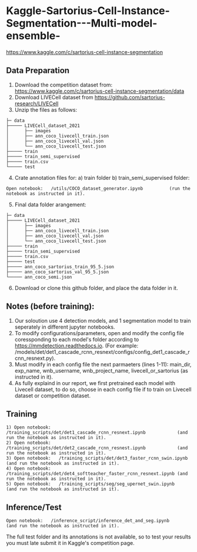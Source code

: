# Kaggle-Sartorius-Cell-Instance-Segmentation---Multi-model-ensemble-

https://www.kaggle.com/c/sartorius-cell-instance-segmentation


## Data Preparation
1) Download the competition dataset from: https://www.kaggle.com/c/sartorius-cell-instance-segmentation/data
2) Download LIVECell dataset from https://github.com/sartorius-research/LIVECell 
3) Unzip the files as follows:
```
├─ data
├───── LIVECell_dataset_2021
│      ├── images
│      ├── ann_coco_livecell_train.json
│      ├── ann_coco_livecell_val.json
│      └── ann_coco_livecell_test.json
├───── train
├───── train_semi_supervised
├───── train.csv
└───── test
```
4) Crate annotation files for: a) train folder  b) train_semi_supervised folder:
```
Open notebook:   /utils/COCO_dataset_generator.ipynb          (run the notebook as instructed in it).
```

5) Final data folder arangement:
```
├─ data
├───── LIVECell_dataset_2021
│      ├── images
│      ├── ann_coco_livecell_train.json
│      ├── ann_coco_livecell_val.json
│      └── ann_coco_livecell_test.json
├───── train
├───── train_semi_supervised
├───── train.csv
├───── test
├───── ann_coco_sartorius_train_95_5.json
├───── ann_coco_sartorius_val_95_5.json
└───── ann_coco_semi.json
```
6) Download or clone this github folder, and place the data folder in it.

## Notes (before training): 
1) Our soloution use 4 detection models, and 1 segmentation model to train seperately in different jupyter notebooks.
2) To modify configurations/parameters, open and modify the config file coressponding to each model's folder according to https://mmdetection.readthedocs.io.
         (For example: /models/det/det1_cascade_rcnn_resnext/configs/config_det1_cascade_rcnn_resnext.py).
3) Must modify in each config file the next parmaeters (lines 1-11): main_dir, exp_name, wnb_username, wnb_project_name, livecell_or_sartorius (as instructed in it).
4) As fully explaind in our report, we first pretrained each model with Livecell dataset, to do so, choose in each config file if to train on Livecell dataset or competition dataset.

## Training
```
1) Open notebook:   /training_scripts/det/det1_cascade_rcnn_resnext.ipynb            (and run the notebook as instructed in it).
2) Open notebook:   /training_scripts/det/det2_cascade_rcnn_resnest.ipynb            (and run the notebook as instructed in it).
3) Open notebook:   /training_scripts/det/det3_faster_rcnn_swin.ipynb                (and run the notebook as instructed in it).
4) Open notebook:   /training_scripts/det/det4_softteacher_faster_rcnn_resnext.ipynb (and run the notebook as instructed in it).
5) Open notebook:   /training_scripts/seg/seg_upernet_swin.ipynb                     (and run the notebook as instructed in it).
```
## Inference/Test
```
Open notebook:   /inference_script/inference_det_and_seg.ipynb                    (and run the notebook as instructed in it).
```

The full test folder and its annotations is not available, so to test your results you must late submit it in Kaggle's competition page.

